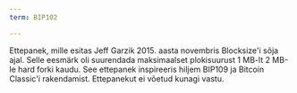 ```yaml
---
term: BIP102

---
```

Ettepanek, mille esitas Jeff Garzik 2015. aasta novembris Blocksize'i sõja ajal. Selle eesmärk oli suurendada maksimaalset plokisuurust 1 MB-lt 2 MB-le hard forki kaudu. See ettepanek inspireeris hiljem BIP109 ja Bitcoin Classic'i rakendamist. Ettepanekut ei võetud kunagi vastu.